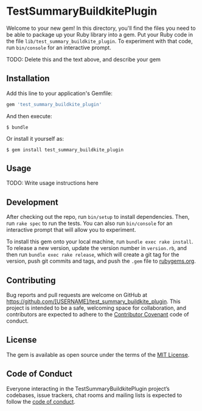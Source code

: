 # TestSummaryBuildkitePlugin

Welcome to your new gem! In this directory, you'll find the files you need to be able to package up your Ruby library into a gem. Put your Ruby code in the file `lib/test_summary_buildkite_plugin`. To experiment with that code, run `bin/console` for an interactive prompt.

TODO: Delete this and the text above, and describe your gem

## Installation

Add this line to your application's Gemfile:

```ruby
gem 'test_summary_buildkite_plugin'
```

And then execute:

    $ bundle

Or install it yourself as:

    $ gem install test_summary_buildkite_plugin

## Usage

TODO: Write usage instructions here

## Development

After checking out the repo, run `bin/setup` to install dependencies. Then, run `rake spec` to run the tests. You can also run `bin/console` for an interactive prompt that will allow you to experiment.

To install this gem onto your local machine, run `bundle exec rake install`. To release a new version, update the version number in `version.rb`, and then run `bundle exec rake release`, which will create a git tag for the version, push git commits and tags, and push the `.gem` file to [rubygems.org](https://rubygems.org).

## Contributing

Bug reports and pull requests are welcome on GitHub at https://github.com/[USERNAME]/test_summary_buildkite_plugin. This project is intended to be a safe, welcoming space for collaboration, and contributors are expected to adhere to the [Contributor Covenant](http://contributor-covenant.org) code of conduct.

## License

The gem is available as open source under the terms of the [MIT License](https://opensource.org/licenses/MIT).

## Code of Conduct

Everyone interacting in the TestSummaryBuildkitePlugin project’s codebases, issue trackers, chat rooms and mailing lists is expected to follow the [code of conduct](https://github.com/[USERNAME]/test_summary_buildkite_plugin/blob/master/CODE_OF_CONDUCT.md).
